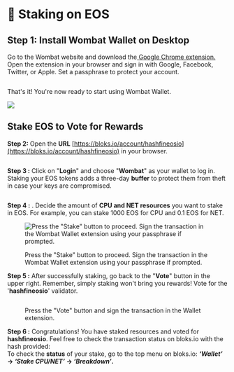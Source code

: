 # 🍆 Staking on EOS

## **Step 1: Install Wombat Wallet on Desktop**

Go to the Wombat website and download the[ Google Chrome extension.](https://chrome.google.com/webstore/detail/wombat-gaming-wallet-for/amkmjjmmflddogmhpjloimipbofnfjih) \
Open the extension in your browser and sign in with Google, Facebook, Twitter, or Apple. Set a passphrase to protect your account.

<figure><img src="../.gitbook/assets/image (6) (1) (2).png" alt=""><figcaption></figcaption></figure>

That's it! You're now ready to start using Wombat Wallet.

![](<../.gitbook/assets/image (3) (2).png>)

## **Stake EOS to Vote for Rewards**

**Step 2:**  Open the **URL** [https://bloks.io/account/hashfineosio](https://bloks.io/account/hashfineosio) in your browser.

<figure><img src="../.gitbook/assets/image (5) (1) (2) (1).png" alt=""><figcaption></figcaption></figure>

**Step 3 :** Click on "**Login**" and choose "**Wombat**" as your wallet to log in. Staking your EOS tokens adds a three-day **buffer** to protect them from theft in case your keys are compromised.

<figure><img src="../.gitbook/assets/image (7) (1).png" alt=""><figcaption></figcaption></figure>

**Step 4 :** . Decide the amount of **CPU and NET resources** you want to stake in EOS. For example, you can stake 1000 EOS for CPU and 0.1 EOS for NET.&#x20;

<figure><img src="../.gitbook/assets/image (1) (2).png" alt="Press the &#x22;Stake&#x22; button to proceed. Sign the transaction in the Wombat Wallet extension using your passphrase if prompted."><figcaption><p>Press the "Stake" button to proceed. Sign the transaction in the Wombat Wallet extension using your passphrase if prompted.</p></figcaption></figure>

**Step 5 :** After successfully staking, go back to the "**Vote**" button in the upper right. Remember, simply staking won't bring you rewards!   Vote for the '**hashfineosio**' validator.

<figure><img src="../.gitbook/assets/image (22) (1).png" alt=""><figcaption><p>Press the "Vote" button and sign the transaction in the Wallet extension.</p></figcaption></figure>

**Step 6 :**  Congratulations! You have staked resources and voted for **hashfineosio**. Feel free to check the transaction status on bloks.io with the hash provided:\
To check the **status** of your stake, go to the top menu on bloks.io: _**‘Wallet’**_**&#x20;→&#x20;**_**‘Stake CPU/NET’**_**&#x20;→&#x20;**_**‘Breakdown’**_**.**

